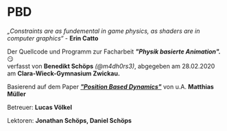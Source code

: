 # PBD
*„Constraints are as fundemental in game physics, as shaders are in computer graphics“* - **Erin Catto**

Der Quellcode und Programm zur Facharbeit  ***"Physik basierte Animation".*** :smirk:	
verfasst von **Benedikt Schöps** _(@m4dh0rs3)_, abgegeben am 28.02.2020 am **Clara-Wieck-Gymnasium Zwickau.**

Basierend auf dem Paper [***"Position Based Dynamics"***](https://matthias-research.github.io/pages/publications/posBasedDyn.pdf) von u.A. **Matthias Müller**

Betreuer: **Lucas Völkel**

Lektoren: **Jonathan Schöps, Daniel Schöps**
